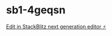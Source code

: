 # sb1-4geqsn

[Edit in StackBlitz next generation editor ⚡️](https://stackblitz.com/~/github.com/LuluWorm3/sb1-4geqsn)